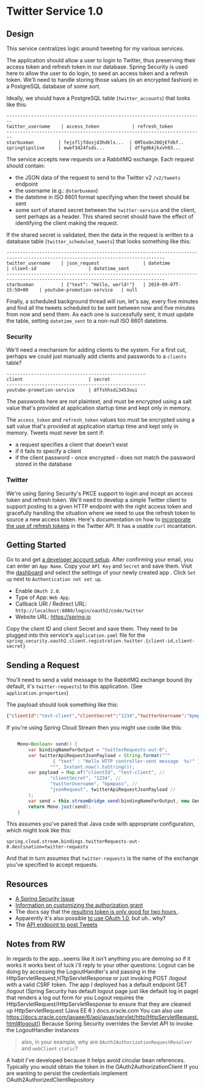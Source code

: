 # Twitter Service 1.0

## Design

This service centralizes logic around tweeting for my various services. 

The application should allow a user to login to Twitter, thus preserving their access token and refresh token in our database. Spring Security is used here to allow the user to do login, to seed an access token and a refresh token. We'll need to handle storing those values (in an encrypted fashion) in a PostgreSQL database of some sort.

Ideally, we should have a PostgreSQL table  (`twitter_accounts`) that looks like this: 

```shell
------------------------------------------------------------------------
twitter_username    | access_token            | refresh_token
------------------------------------------------------------------------
starbuxman         | fejsfljfdosjd3hdkls...  | 6MToxOnJ0OjEfdkf..
springtipslive     | ewef3424fsds...         | dffgd64jkxvh93...
```

The service accepts new requests on a RabbitMQ exchange. Each request should contain:

* the JSON data of the request to send to the Twitter v2 `/v2/tweets` endpoint 
* the username (e.g.: `@starbuxman`)
* the datetime in ISO 8601 format specifying when the tweet should be sent 
* some sort of shared secret between the `twitter-service` and the client, sent perhaps as a header. This shared secret should have the effect of identifying the client making the request. 

If the shared secret is validated, then the data in the request is written to a database table (`twitter_scheduled_tweets`) that looks something like this:


```shell
-------------------------------------------------------------------------------------------------------------------------------- 
twitter_username    | json_request                | datetime                | client-id                   | datetime_sent
-------------------------------------------------------------------------------------------------------------------------------- 
starbuxman          | {"text": "Hello, world!"}   | 2019-09-07T-15:50+00	| youtube-promotion-service   | null
```

Finally, a scheduled background thread will run, let's say, every five minutes and find all the tweets scheduled to be sent between now and five minutes from now and send them. As each one is successfully sent, it must update the table, setting `datetime_sent` to a non-null ISO 8601 datetime. 

### Security 

We'll need a mechanism for adding clients to the system. For a first cut, perhaps we could just manually add clients and passwords to a `clients` table?


```shell
---------------------------------------------------  
client                        | secret 
--------------------------------------------------- 
youtube-promotion-service     | dffshhsdi3453oui
```

The passwords here are _not_ plaintext, and must be encrypted using a salt value that's provided at application startup time and kept only in memory.

The `access_token` and `refresh_token` values too must be encrypted using a salt value that's provided at application startup time and kept only in memory. Tweets must never be sent if:
* a request specifies a client that doesn't exist 
* if it fails to specify a client 
* if the client password - once encrypted - does not match the password stored in the database   

### Twitter 

We're using Spring Security's PKCE support to login and incept an access token and refresh token. We'll need to develop a simple Twitter client to support posting to a given HTTP endpoint with the right access token and gracefully handling the situation where we need to use the refresh token to source a new access token. Here's documentation on how to [incorporate the use of refresh tokens](https://developer.twitter.com/en/docs/authentication/oauth-2-0/authorization-code) in the Twitter API. It has a usable `curl` incantation.



## Getting Started

Go to  and get [a developer account setup](https://developer.twitter.com/en/portal/petition/essential/basic-info). After confirming your email, you can enter an `App Name`. Copy your `API Key` and `Secret` and save them. Visit the [dashboard](https://developer.twitter.com/en/portal/dashboard) and select the settings of your newly created app . Click `Set up` next to `Authentication not set up`.

* Enable `OAuth 2.0`.  
* Type of App: `Web App`.  
* Callback URI / Redirect URL: `http://localhost:8080/login/oauth2/code/twitter`
* Website URL: https://spring.io

Copy the client ID and client Secret and save them. They need to be plugged into this service's `application.yaml` file for the `spring.security.oauth2.client.registration.twitter.{client-id,client-secret}` 

## Sending a Request 

You'll need to send a valid message to the RabbitMQ exchange bound (by default, it's `twitter-requests`) to this application. (See `application.properties`)

The payload should look something like this: 

```json 
{"clientId":"test-client","clientSecret":"1234","twitterUsername":"bpmpass","jsonRequest":" { \"text\" : \"Hello rmq-sent message  2022-08-08T11:27:13.773743Z!\" }\n"}
```

If you're using Spring Cloud Stream then you might use code like this: 

```java

    Mono<Boolean> send() {
        var bindingNameForOutput = "twitterRequests-out-0";
        var twitterApiRequestJsonPayload = String.format("""
                 { "text" : "Hello HTTP controller-sent message  %s!" }
                """, Instant.now().toString());
        var payload = Map.of("clientId", "test-client", //
                "clientSecret", "1234", //
                "twitterUsername", "bpmpass", //
                "jsonRequest", twitterApiRequestJsonPayload //
        );
        var send = this.streamBridge.send(bindingNameForOutput, new GenericMessage<>(payload));
        return Mono.just(send);
    }

```

This assumes you've paired that Java code with appropriate configuration, which might look like this:

```properties 
spring.cloud.stream.bindings.twitterRequests-out-0.destination=twitter-requests
```

And that in turn assumes that `twitter-requests` is the name of the exchange you've specified to accept requests.

## Resources 

* [A Spring Security Issue](https://github.com/spring-projects/spring-security/issues/6548#issuecomment-1076200345)
* [Information on customizing the authorization grant](https://docs.spring.io/spring-security/reference/servlet/oauth2/client/authorization-grants.html#_customizing_the_authorization_request)
* The docs say that the [resulting token is only good for two hours ](https://developer.twitter.com/en/docs/authentication/oauth-2-0/authorization-code).
* Apparently it's also possible [to use OAuth 1.0](https://developer.twitter.com/en/docs/authentication/oauth-1-0a), but uh.. why? 
* The [API endpoint to post Tweets](https://developer.twitter.com/en/docs/twitter-api/tweets/manage-tweets/api-reference/post-tweets)


## Notes from RW 

 

In regards to the app...seems like it isn't anything you are demoing so if it works it works
best of luck
i'll reply to your other questions:
Logout can be doing by accessing the LogoutHandler's and passing in the HttpServletRequest,HTtpServletResponse or just invoking POST /logout with a valid CSRF token. The app I deployed has a default endpoint GET /logout (Spring Security has default logout page just like default log in page) that renders a log out form for you
Logout requires the HttpServletRequest/HttpServletResponse to ensure that they are cleaned up
HttpServletRequest (Java EE 6 )
docs.oracle.com
You can also use https://docs.oracle.com/javaee/6/api/javax/servlet/http/HttpServletRequest.html#logout()
Because Spring Security overrides the Servlet API to invoke the LogoutHandler instances
> also, in your example, why are `OAuth2AuthorizationRequestResolver` and `webClient` `static`?

A habit I've developed because it helps avoid circular bean references.
Typically you would obtain the token in the OAuth2AuthorizationClient
If you are wanting to persist the credentials implement OAuth2AuthorizedClientRepository

 